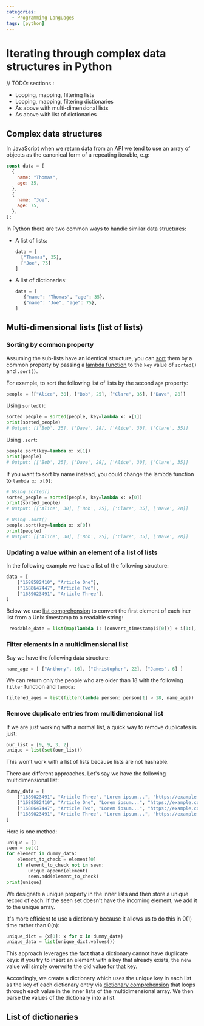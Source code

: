 ```yaml
---
categories:
  - Programming Languages
tags: [python]
---
```


# Iterating through complex data structures in Python

// TODO: sections :

- Looping, mapping, filtering lists
- Looping, mapping, filtering dictionaries
- As above with multi-dimensional lists
- As above with list of dictionaries

## Complex data structures

In JavaScript when we return data from an API we tend to use an array of objects as the canonical form of a repeating iterable, e.g:

```js
const data = [
  {
    name: "Thomas",
    age: 35,
  },
  {
    name: "Joe",
    age: 75,
  },
];
```

In Python there are two common ways to handle similar data structures:

- A list of lists:
  ```py
  data = [
    ["Thomas", 35],
    ["Joe", 75]
  ]
  ```
- A list of dictionaries:
  ```py
  data = [
     {"name": "Thomas", "age": 35},
     {"name": "Joe", "age": 75},
  ]
  ```

## Multi-dimensional lists (list of lists)

### Sorting by common property

Assuming the sub-lists have an identical structure, you can [sort](/Programming_Languages/Python/Syntax/Sorting_lists_in_Python.md) them by a common property by passing a [lambda function](/Programming_Languages/Python/Syntax/Lambdas_in_Python.md) to the `key` value of `sorted()` and `.sort()`.

For example, to sort the following list of lists by the second `age` property:

```python
people = [["Alice", 30], ["Bob", 25], ["Clare", 35], ["Dave", 28]]
```

Using `sorted()`:

```py
sorted_people = sorted(people, key=lambda x: x[1])
print(sorted_people)
# Output: [['Bob', 25], ['Dave', 28], ['Alice', 30], ['Clare', 35]]
```

Using `.sort`:

```py
people.sort(key=lambda x: x[1])
print(people)
# Output: [['Bob', 25], ['Dave', 28], ['Alice', 30], ['Clare', 35]]
```

If you want to sort by name instead, you could change the lambda function to `lambda x: x[0]`:

```python
# Using sorted()
sorted_people = sorted(people, key=lambda x: x[0])
print(sorted_people)
# Output: [['Alice', 30], ['Bob', 25], ['Clare', 35], ['Dave', 28]]

# Using .sort()
people.sort(key=lambda x: x[0])
print(people)
# Output: [['Alice', 30], ['Bob', 25], ['Clare', 35], ['Dave', 28]]
```

### Updating a value within an element of a list of lists

In the following example we have a list of the following structure:

```py
data = [
    ["1688582410", "Article One"],
    ["1688647447", "Article Two"],
    ["1689023491", "Article Three"],
]
```

Below we use [list comprehension](/Programming_Languages/Python/Syntax/List_comprehension.md) to convert the first element of each iner list from a Unix timestamp to a readable string:

```py
 readable_date = list(map(lambda i: [convert_timestamp(i[0])] + i[1:], date))
```

### Filter elements in a multidimensional list

Say we have the following data structure:

```py
name_age = [ ["Anthony", 16], ["Christopher", 22], ["James", 6] ]
```

We can return only the people who are older than 18 with the following `filter` function and `lambda`:

```py
filtered_ages = list(filter(lambda person: person[1] > 18, name_age))
```

### Remove duplicate entries from multidimensional list

If we are just working with a normal list, a quick way to remove duplicates is just:

```py
our_list = [9, 9, 3, 2]
unique = list(set(our_list))
```

This won't work with a list of lists because lists are not hashable.

There are different approaches. Let's say we have the following multidimensional list:

```py
dummy_data = [
    ["1689023491", "Article Three", "Lorem ipsum...", "https://example.com"],
    ["1688582410", "Article One", "Lorem ipsum...", "https://example.com"],
    ["1688647447", "Article Two", "Lorem ipsum...", "https://example.com"],
    ["1689023491", "Article Three", "Lorem ipsum...", "https://example.com"],
]
```

Here is one method:

```py
unique = []
seen = set()
for element in dummy_data:
    element_to_check = element[0]
    if element_to_check not in seen:
        unique.append(element)
        seen.add(element_to_check)
print(unique)
```

We designate a unique property in the inner lists and then store a unique record of each. If the seen set doesn't have the incoming element, we add it to the unique array.

It's more efficient to use a dictionary because it allows us to do this in 0(1) time rather than 0(n):

```py
unique_dict = {x[0]: x for x in dummy_data}
unique_data = list(unique_dict.values())
```

This approach leverages the fact that a dictionary cannot have duplicate keys: if you try to insert an element with a key that already exists, the new value will simply overwrite the old value for that key.

Accordingly, we create a dictionary which uses the unique key in each list as the key of each dictionary entry via [dictionary comprehension](/Programming_Languages/Python/Syntax/List_comprehension_etc.md#dictionary-comprehension) that loops through each value in the inner lists of the multidimensional array. We then parse the values of the dictionary into a list.

## List of dictionaries
